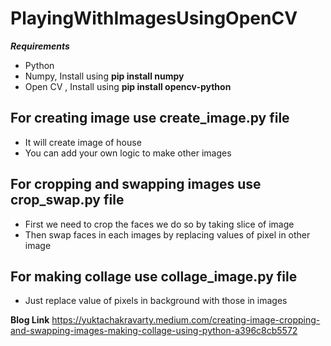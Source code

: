 # PlayingWithImagesUsingOpenCV
***Requirements***
- Python
- Numpy, Install using **pip install numpy**
- Open CV , Install using **pip install opencv-python**

## For creating image use create_image.py file
- It will create image of house
- You can add your own logic to make other images

## For cropping and swapping images use crop_swap.py  file
- First we need to crop the faces we do so by taking slice of image
- Then swap faces in each images by replacing values of pixel in other image

## For making collage use collage_image.py file
- Just replace value of pixels in background with those in images

**Blog Link** https://yuktachakravarty.medium.com/creating-image-cropping-and-swapping-images-making-collage-using-python-a396c8cb5572
